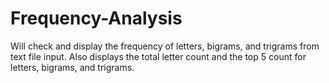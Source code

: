 # Frequency-Analysis

Will check and display the frequency of letters, bigrams, and trigrams from text file input. Also displays the total letter count and the top 5 count for letters, bigrams, and trigrams.
